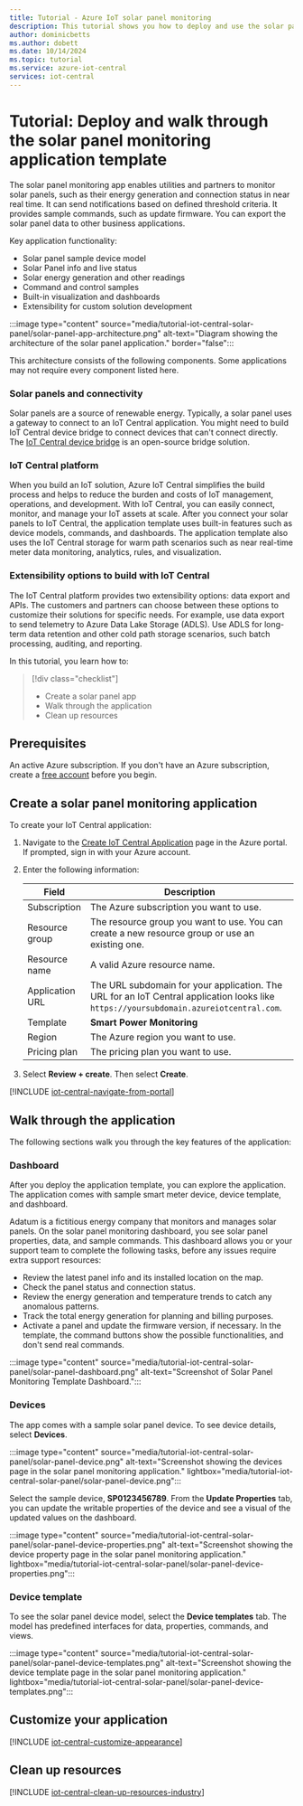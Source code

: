 ```yaml
---
title: Tutorial - Azure IoT solar panel monitoring
description: This tutorial shows you how to deploy and use the solar panel monitoring application template for IoT Central.
author: dominicbetts
ms.author: dobett
ms.date: 10/14/2024
ms.topic: tutorial
ms.service: azure-iot-central
services: iot-central
---
```


# Tutorial: Deploy and walk through the solar panel monitoring application template

The solar panel monitoring app enables utilities and partners to monitor solar panels, such as their energy generation and connection status in near real time. It can send notifications based on defined threshold criteria. It provides sample commands, such as update firmware. You can export the solar panel data to other business applications.

Key application functionality:

- Solar panel sample device model
- Solar Panel info and live status
- Solar energy generation and other readings
- Command and control samples
- Built-in visualization and dashboards
- Extensibility for custom solution development

:::image type="content" source="media/tutorial-iot-central-solar-panel/solar-panel-app-architecture.png" alt-text="Diagram showing the architecture of the solar panel application." border="false":::

This architecture consists of the following components. Some applications may not require every component listed here.

### Solar panels and connectivity

Solar panels are a source of renewable energy. Typically, a solar panel uses a gateway to connect to an IoT Central application. You might need to build IoT Central device bridge to connect devices that can't connect directly. The [IoT Central device bridge](../core/howto-build-iotc-device-bridge.md) is an open-source bridge solution.

### IoT Central platform

When you build an IoT solution, Azure IoT Central simplifies the build process and helps to reduce the burden and costs of IoT management, operations, and development. With IoT Central, you can easily connect, monitor, and manage your IoT assets at scale. After you connect your solar panels to IoT Central, the application template uses built-in features such as device models, commands, and dashboards. The application template also uses the IoT Central storage for warm path scenarios such as near real-time meter data monitoring, analytics, rules, and visualization.

### Extensibility options to build with IoT Central

The IoT Central platform provides two extensibility options: data export and APIs. The customers and partners can choose between these options to customize their solutions for specific needs. For example, use data export to send telemetry to Azure Data Lake Storage (ADLS). Use ADLS for long-term data retention and other cold path storage scenarios, such batch processing, auditing, and reporting.

In this tutorial, you learn how to:

> [!div class="checklist"]
> * Create a solar panel app
> * Walk through the application
> * Clean up resources

## Prerequisites

An active Azure subscription. If you don't have an Azure subscription, create a [free account](https://azure.microsoft.com/pricing/purchase-options/azure-account?cid=msft_learn) before you begin.

## Create a solar panel monitoring application

To create your IoT Central application:

1. Navigate to the [Create IoT Central Application](https://portal.azure.com/#create/Microsoft.IoTCentral) page in the Azure portal. If prompted, sign in with your Azure account.

1. Enter the following information:

    | Field | Description |
    | ----- | ----------- |
    | Subscription | The Azure subscription you want to use. |
    | Resource group | The resource group you want to use.  You can create a new resource group or use an existing one. |
    | Resource name | A valid Azure resource name. |
    | Application URL | The URL subdomain for your application. The URL for an IoT Central application looks like `https://yoursubdomain.azureiotcentral.com`. |
    | Template | **Smart Power Monitoring** |
    | Region | The Azure region you want to use. |
    | Pricing plan | The pricing plan you want to use. |

1. Select **Review + create**. Then select **Create**.

[!INCLUDE [iot-central-navigate-from-portal](../../../includes/iot-central-navigate-from-portal.md)]

## Walk through the application

The following sections walk you through the key features of the application:

### Dashboard

After you deploy the application template, you can explore the application. The application comes with sample smart meter device, device template, and dashboard.

Adatum is a fictitious energy company that monitors and manages solar panels. On the solar panel monitoring dashboard, you see solar panel properties, data, and sample commands. This dashboard allows you or your support team to complete the following tasks, before any issues require extra support resources:

- Review the latest panel info and its installed location on the map.
- Check the panel status and connection status.
- Review the energy generation and temperature trends to catch any anomalous patterns.
- Track the total energy generation for planning and billing purposes.
- Activate a panel and update the firmware version, if necessary. In the template, the command buttons show the possible functionalities, and don't send real commands.

:::image type="content" source="media/tutorial-iot-central-solar-panel/solar-panel-dashboard.png" alt-text="Screenshot of Solar Panel Monitoring Template Dashboard.":::

### Devices

The app comes with a sample solar panel device. To see device details, select **Devices**.

:::image type="content" source="media/tutorial-iot-central-solar-panel/solar-panel-device.png" alt-text="Screenshot showing the devices page in the solar panel monitoring application." lightbox="media/tutorial-iot-central-solar-panel/solar-panel-device.png":::

Select the sample device, **SP0123456789**. From the **Update Properties** tab, you can update the writable properties of the device and see a visual of the updated values on the dashboard.

:::image type="content" source="media/tutorial-iot-central-solar-panel/solar-panel-device-properties.png" alt-text="Screenshot showing the device property page in the solar panel monitoring application." lightbox="media/tutorial-iot-central-solar-panel/solar-panel-device-properties.png":::

### Device template

To see the solar panel device model, select the **Device templates** tab. The model has predefined interfaces for data, properties, commands, and views.

:::image type="content" source="media/tutorial-iot-central-solar-panel/solar-panel-device-templates.png" alt-text="Screenshot showing the device template page in the solar panel monitoring application." lightbox="media/tutorial-iot-central-solar-panel/solar-panel-device-templates.png":::

## Customize your application

[!INCLUDE [iot-central-customize-appearance](../../../includes/iot-central-customize-appearance.md)]

## Clean up resources

[!INCLUDE [iot-central-clean-up-resources-industry](../../../includes/iot-central-clean-up-resources-industry.md)]
